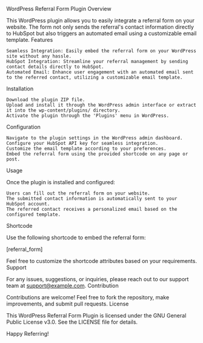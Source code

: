 WordPress Referral Form Plugin
Overview

This WordPress plugin allows you to easily integrate a referral form on your website. The form not only sends the referral's contact information directly to HubSpot but also triggers an automated email using a customizable email template.
Features

    Seamless Integration: Easily embed the referral form on your WordPress site without any hassle.
    HubSpot Integration: Streamline your referral management by sending contact details directly to HubSpot.
    Automated Email: Enhance user engagement with an automated email sent to the referred contact, utilizing a customizable email template.

Installation

    Download the plugin ZIP file.
    Upload and install it through the WordPress admin interface or extract it into the wp-content/plugins/ directory.
    Activate the plugin through the 'Plugins' menu in WordPress.

Configuration

    Navigate to the plugin settings in the WordPress admin dashboard.
    Configure your HubSpot API key for seamless integration.
    Customize the email template according to your preferences.
    Embed the referral form using the provided shortcode on any page or post.

Usage

Once the plugin is installed and configured:

    Users can fill out the referral form on your website.
    The submitted contact information is automatically sent to your HubSpot account.
    The referred contact receives a personalized email based on the configured template.

Shortcode

Use the following shortcode to embed the referral form:

[referral_form]

Feel free to customize the shortcode attributes based on your requirements.
Support

For any issues, suggestions, or inquiries, please reach out to our support team at support@example.com.
Contribution

Contributions are welcome! Feel free to fork the repository, make improvements, and submit pull requests.
License

This WordPress Referral Form Plugin is licensed under the GNU General Public License v3.0. See the LICENSE file for details.

Happy Referring!